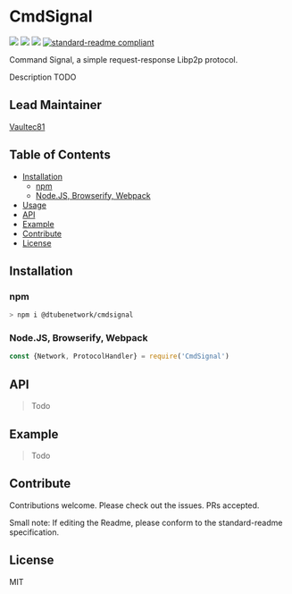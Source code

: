 # CmdSignal

[![](https://img.shields.io/badge/project-dtube-red.svg?style=flat-square)](http://libp2p.io/)
[![](https://img.shields.io/badge/project-libp2p-yellow.svg?style=flat-square)](http://libp2p.io/)
[![](https://img.shields.io/badge/freenode-%23libp2p-yellow.svg?style=flat-square)](http://webchat.freenode.net/?channels=%23libp2p)
[![standard-readme compliant](https://img.shields.io/badge/standard--readme-OK-green.svg?style=flat-square)](https://github.com/RichardLitt/standard-readme)

Command Signal, a simple request-response Libp2p protocol.

Description TODO

## Lead Maintainer

[Vaultec81](https://github.com/vaultec81)

## Table of Contents
- [Installation](#installation)
  - [npm](#npm)
  - [Node.JS, Browserify, Webpack](#nodejs-browserify-webpack)
- [Usage](#usage)
- [API](#api)
- [Example](#example)
- [Contribute](#contribute)
- [License](#license)

## Installation

### npm

```sh
> npm i @dtubenetwork/cmdsignal
```

### Node.JS, Browserify, Webpack

```js
const {Network, ProtocolHandler} = require('CmdSignal')
```

## API
> Todo

## Example
> Todo

## Contribute

Contributions welcome. Please check out the issues. PRs accepted.

Small note: If editing the Readme, please conform to the standard-readme specification.

## License

MIT
